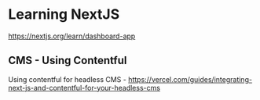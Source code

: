 # Learning NextJS
https://nextjs.org/learn/dashboard-app

## CMS - Using Contentful
Using contentful for headless CMS - https://vercel.com/guides/integrating-next-js-and-contentful-for-your-headless-cms
